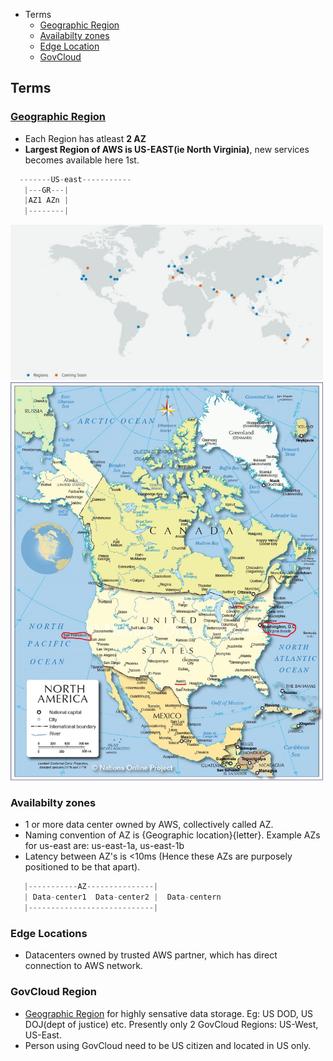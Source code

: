- Terms
  - [Geographic Region](#gr)
  - [Availabilty zones](#az)
  - [Edge Location](#el)
  - [GovCloud](#gc)

<a name=t></a>
## Terms
<a name=gr></a>
### [Geographic Region](https://aws.amazon.com/about-aws/global-infrastructure/regions_az/?p=ngi&loc=2)
- Each Region has atleast **2 AZ**
- **Largest Region of AWS is US-EAST(ie North Virginia)**, new services becomes available here 1st.
```c
  -------US-east-----------
   |---GR---|
   |AZ1 AZn |
   |--------|
```
<img src=regions_and_az.JPG width=500 />

<img src=north-america-political-map.jpg width=500 />

<a name=az></a>
### Availabilty zones
- 1 or more data center owned by AWS, collectively called AZ.
- Naming convention of AZ is {Geographic location}{letter}. Example AZs for us-east are: us-east-1a, us-east-1b
- Latency between AZ's is <10ms (Hence these AZs are purposely positioned to be that apart).
```c
   |-----------AZ---------------|
   | Data-center1  Data-center2 |  Data-centern
   |----------------------------|
```

<a name=el></a>
### Edge Locations
- Datacenters owned by trusted AWS partner, which has direct connection to AWS network.

<a name=gc></a>
### GovCloud Region
- [Geographic Region](#gr) for highly sensative data storage. Eg: US DOD, US DOJ(dept of justice) etc. Presently only 2 GovCloud Regions: US-West, US-East.
- Person using GovCloud need to be US citizen and located in US only.
